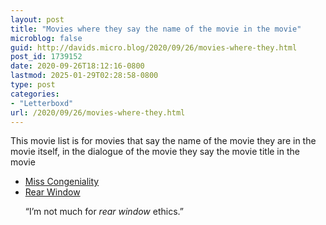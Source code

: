 ```yaml
---
layout: post
title: "Movies where they say the name of the movie in the movie"
microblog: false
guid: http://davids.micro.blog/2020/09/26/movies-where-they.html
post_id: 1739152
date: 2020-09-26T18:12:16-0800
lastmod: 2025-01-29T02:28:58-0800
type: post
categories:
- "Letterboxd"
url: /2020/09/26/movies-where-they.html
---
```

<p>This movie list is for movies that say the name of the movie they are in the movie itself, in the dialogue of the movie they say the movie title in the movie</p> <ul> <li> <a href="https://letterboxd.com/film/miss-congeniality/">Miss Congeniality</a> </li> <li> <a href="https://letterboxd.com/film/rear-window/">Rear Window</a> <p>“I’m not much for <i>rear window</i> ethics.”</p> </li> </ul>
